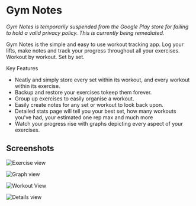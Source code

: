 # Gym Notes

*Gym Notes is temporarily suspended from the Google Play store for failing to hold a valid privacy policy. This is currently being remediated.*

Gym Notes is the simple and easy to use workout tracking app. Log your lifts, make notes and  track your progress throughout all your exercises. Workout by workout. Set by set.

Key Features
- Neatly and simply store every set within its workout, and every workout within its exercise.
- Backup and restore your exercises tokeep them forever.
- Group up exercises to easily organise a workout.
- Easily create notes for any set or workout to look back upon.
- Detailed stats page will tell you your best set, how many workouts you've had, your estimated one rep max and much more
- Watch your progress rise with graphs depicting every aspect of your exercises.


## Screenshots

![Exercise view](https://i.imgur.com/7AHYOiI.jpg)

![Graph view](https://i.imgur.com/iwOL2Lk.jpg)

![Workout View](https://i.imgur.com/hRZZloC.jpg)

![Details view](https://i.imgur.com/iwOL2Lk.jpg)
